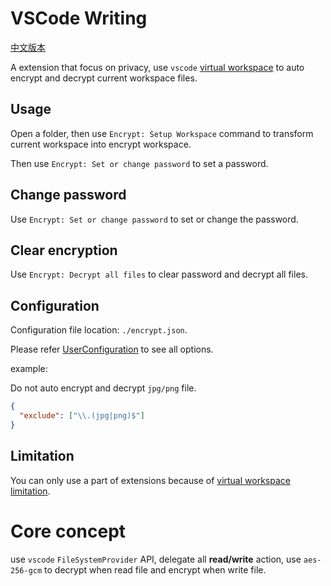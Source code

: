 # VSCode Writing

[中文版本](./README.md)

A extension that focus on privacy, use `vscode` [virtual workspace][virtual-workspace] to auto encrypt and decrypt current workspace files.

## Usage

Open a folder, then use `Encrypt: Setup Workspace` command to transform current workspace into encrypt workspace.

Then use `Encrypt: Set or change password` to set a password.

## Change password

Use `Encrypt: Set or change password` to set or change the password.

## Clear encryption

Use `Encrypt: Decrypt all files` to clear password and decrypt all files.

## Configuration

Configuration file location: `./encrypt.json`.

Please refer [UserConfiguration](./src/configuration.ts) to see all options.

example:

Do not auto encrypt and decrypt `jpg/png` file.

```json
{
  "exclude": ["\\.(jpg|png)$"]
}
```

## Limitation

You can only use a part of extensions because of [virtual workspace limitation][virtual-workspace-limitation].

# Core concept

use `vscode` `FileSystemProvider` API, delegate all **read/write** action,
use `aes-256-gcm` to decrypt when read file and encrypt when write file.

[virtual-workspace]: https://code.visualstudio.com/api/extension-guides/virtual-workspaces
[virtual-workspace-limitation]: https://code.visualstudio.com/api/extension-guides/virtual-workspaces#review-that-the-extension-code-is-ready-for-virtual-resources
